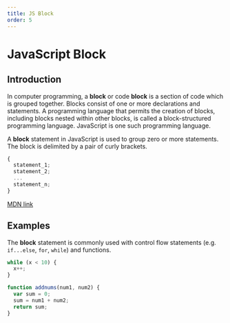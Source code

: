 ```yaml
---
title: JS Block
order: 5
---
```

# JavaScript Block

## Introduction

In computer programming, a **block** or code **block** is a section of code which is grouped together. Blocks consist of one or more declarations and statements. A programming language that permits the creation of blocks, including blocks nested within other blocks, is called a block-structured programming language. JavaScript is one such programming language.

A **block** statement in JavaScript is used to group zero or more statements. The block is delimited by a pair of curly brackets.

```javascript
{
  statement_1;
  statement_2;
  ...
  statement_n;
}
```

[MDN link](https://developer.mozilla.org/en-US/docs/Web/JavaScript/Reference/Statements/block)

## Examples

The **block** statement is commonly used with control flow statements (e.g. `if...else`, `for`, `while`) and functions.

```javascript
while (x < 10) {
  x++;
}
```

```javascript
function addnums(num1, num2) {
  var sum = 0;
  sum = num1 + num2;
  return sum;
}
```
